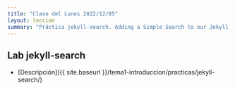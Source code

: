 ```yaml
---
title: "Clase del Lunes 2022/12/05"
layout: leccion
summary: "Práctica jekyll-search. Adding a Simple Search to our Jekyll Site"
---
```


## Lab jekyll-search

* [Descripción]({{ site.baseurl }}/tema1-introduccion/practicas/jekyll-search/)